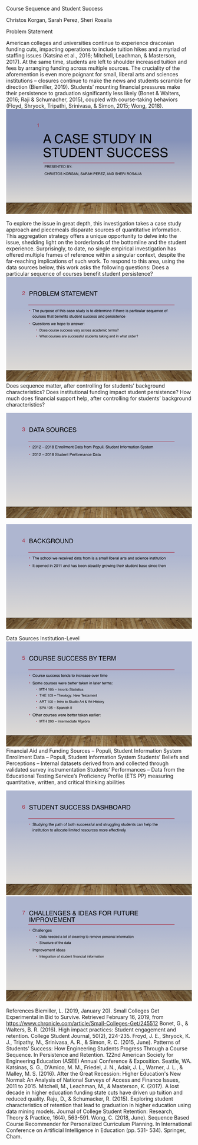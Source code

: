 Course Sequence and Student Success

Christos Korgan, Sarah Perez, Sheri Rosalia

Problem Statement

  American colleges and universities continue to experience draconian funding cuts, impacting operations to include tuition hikes and a myriad of staffing issues (Katsina et al., 2016; Mitchell, Leachman, & Masterson, 2017). 
At the same time, students are left to shoulder increased tuition and fees by arranging funding across multiple sources. The cruciality of the aforemention is even more poignant for small, 
liberal arts and sciences institutions – closures continue to make the news and students scramble for direction (Biemiller, 2019). Students’ mounting financial pressures make their persistence to graduation significantly less likely 
(Bonet & Walters, 2016; Raji & Schumacher, 2015), coupled with course-taking behaviors (Floyd, Shryock, Tripathi, Srinivasa, & Simon, 2015; Wong, 2018).
 ![GitHub Logo](/Stu/Stu.001.png)
 
  To explore the issue in great depth, this investigation takes a case study approach and piecemeals disparate sources of quantitative information. This aggregation strategy offers a unique opportunity to delve into the issue, shedding light on the borderlands of the bottomline and the student experience. Surprisingly, to date, no single empirical investigation has offered multiple frames of reference within a singular context, despite the far-reaching implications of such work. To respond to this area, using the data sources below, this work asks the following questions:
Does a particular sequence of courses benefit student persistence?
![GitHub Logo](/Stu/Stu.002.png)
Does sequence matter, after controlling for students’ background characteristics? Does institutional funding impact student persistence?
How much does financial support help, after controlling for students’ background characteristics?

![GitHub Logo](/Stu/Stu.003.png)

![GitHub Logo](/Stu/Stu.004.png)

Data Sources 
Institution-Level
![GitHub Logo](/Stu/Stu.005.png)
Financial Aid and Funding Sources – Populi, Student Information System
Enrollment Data – Populi, Student Information System
Students’ Beliefs and Perceptions – Internal datasets derived from and collected through validated survey instrumentation
Students’ Performances – Data from the Educational Testing Service’s Proficiency Profile (ETS PP) measuring quantitative, written, and critical thinking abilities

![GitHub Logo](/Stu/Stu.006.png)
![GitHub Logo](/Stu/Stu.007.png)

References
Biemiller, L. (2019, January 20). Small Colleges Get Experimental in Bid to Survive. Retrieved 	February 16, 2019, from https://www.chronicle.com/article/Small-Colleges-Get/245512
Bonet, G., & Walters, B. R. (2016). High impact practices: Student engagement and retention. 	College Student Journal, 50(2), 224-235.
Froyd, J. E., Shryock, K. J., Tripathy, M., Srinivasa, A. R., & Simon, R. C. (2015, June). Patterns 	of Students’ Success: How Engineering Students Progress Through a Course Sequence. 	In Persistence and Retention. 122nd American Society for Engineering Education 	(ASEE) Annual Conference & Exposition. Seattle, WA.
Katsinas, S. G., D'Amico, M. M., Friedel, J. N., Adair, J. L., Warner, J. L., & Malley, M. S. 	(2016). After the Great Recession: Higher Education's New Normal: An Analysis of 	National Surveys of Access and Finance Issues, 2011 to 2015.
Mitchell, M., Leachman, M., & Masterson, K. (2017). A lost decade in higher education funding 	state cuts have driven up tuition and reduced quality.
Raju, D., & Schumacker, R. (2015). Exploring student characteristics of retention that lead to 	graduation in higher education using data mining models. Journal of College Student 	Retention: Research, Theory & Practice, 16(4), 563-591.
Wong, C. (2018, June). Sequence Based Course Recommender for Personalized Curriculum 	Planning. In International Conference on Artificial Intelligence in Education (pp. 531-	534). Springer, Cham.
